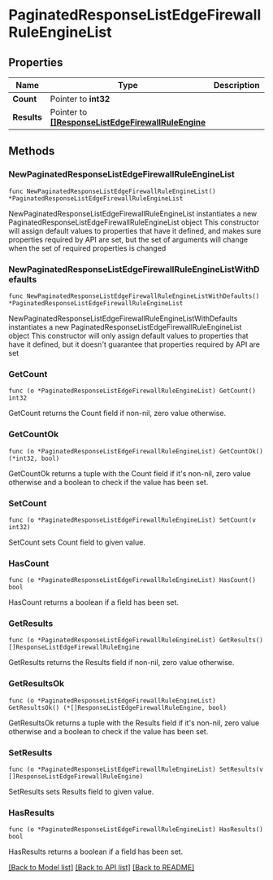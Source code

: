 # PaginatedResponseListEdgeFirewallRuleEngineList

## Properties

Name | Type | Description | Notes
------------ | ------------- | ------------- | -------------
**Count** | Pointer to **int32** |  | [optional] 
**Results** | Pointer to [**[]ResponseListEdgeFirewallRuleEngine**](ResponseListEdgeFirewallRuleEngine.md) |  | [optional] 

## Methods

### NewPaginatedResponseListEdgeFirewallRuleEngineList

`func NewPaginatedResponseListEdgeFirewallRuleEngineList() *PaginatedResponseListEdgeFirewallRuleEngineList`

NewPaginatedResponseListEdgeFirewallRuleEngineList instantiates a new PaginatedResponseListEdgeFirewallRuleEngineList object
This constructor will assign default values to properties that have it defined,
and makes sure properties required by API are set, but the set of arguments
will change when the set of required properties is changed

### NewPaginatedResponseListEdgeFirewallRuleEngineListWithDefaults

`func NewPaginatedResponseListEdgeFirewallRuleEngineListWithDefaults() *PaginatedResponseListEdgeFirewallRuleEngineList`

NewPaginatedResponseListEdgeFirewallRuleEngineListWithDefaults instantiates a new PaginatedResponseListEdgeFirewallRuleEngineList object
This constructor will only assign default values to properties that have it defined,
but it doesn't guarantee that properties required by API are set

### GetCount

`func (o *PaginatedResponseListEdgeFirewallRuleEngineList) GetCount() int32`

GetCount returns the Count field if non-nil, zero value otherwise.

### GetCountOk

`func (o *PaginatedResponseListEdgeFirewallRuleEngineList) GetCountOk() (*int32, bool)`

GetCountOk returns a tuple with the Count field if it's non-nil, zero value otherwise
and a boolean to check if the value has been set.

### SetCount

`func (o *PaginatedResponseListEdgeFirewallRuleEngineList) SetCount(v int32)`

SetCount sets Count field to given value.

### HasCount

`func (o *PaginatedResponseListEdgeFirewallRuleEngineList) HasCount() bool`

HasCount returns a boolean if a field has been set.

### GetResults

`func (o *PaginatedResponseListEdgeFirewallRuleEngineList) GetResults() []ResponseListEdgeFirewallRuleEngine`

GetResults returns the Results field if non-nil, zero value otherwise.

### GetResultsOk

`func (o *PaginatedResponseListEdgeFirewallRuleEngineList) GetResultsOk() (*[]ResponseListEdgeFirewallRuleEngine, bool)`

GetResultsOk returns a tuple with the Results field if it's non-nil, zero value otherwise
and a boolean to check if the value has been set.

### SetResults

`func (o *PaginatedResponseListEdgeFirewallRuleEngineList) SetResults(v []ResponseListEdgeFirewallRuleEngine)`

SetResults sets Results field to given value.

### HasResults

`func (o *PaginatedResponseListEdgeFirewallRuleEngineList) HasResults() bool`

HasResults returns a boolean if a field has been set.


[[Back to Model list]](../README.md#documentation-for-models) [[Back to API list]](../README.md#documentation-for-api-endpoints) [[Back to README]](../README.md)


